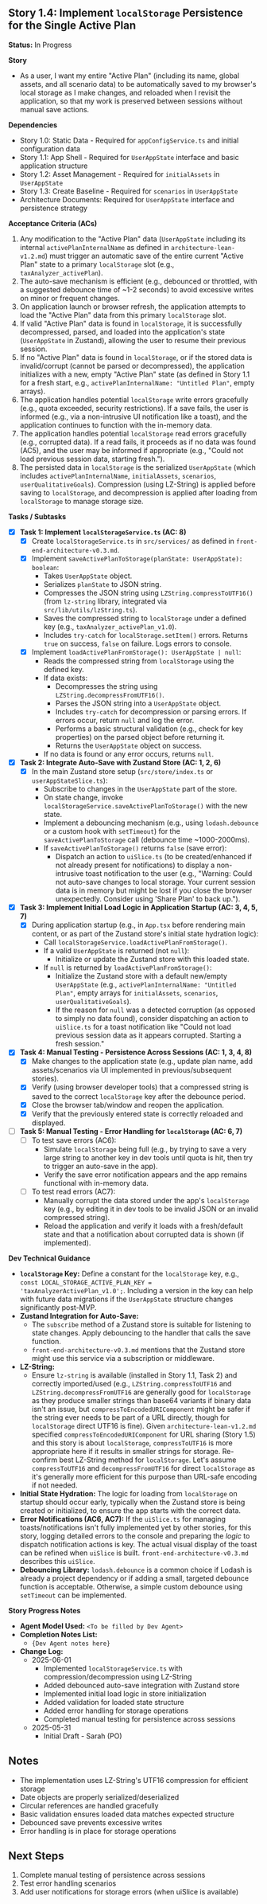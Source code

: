 ## Story 1.4: Implement `localStorage` Persistence for the Single Active Plan

**Status:** In Progress

**Story**
- As a user, I want my entire "Active Plan" (including its name, global assets, and all scenario data) to be automatically saved to my browser's local storage as I make changes, and reloaded when I revisit the application, so that my work is preserved between sessions without manual save actions.

**Dependencies**
- Story 1.0: Static Data - Required for `appConfigService.ts` and initial configuration data
- Story 1.1: App Shell - Required for `UserAppState` interface and basic application structure
- Story 1.2: Asset Management - Required for `initialAssets` in `UserAppState`
- Story 1.3: Create Baseline - Required for `scenarios` in `UserAppState`
- Architecture Documents: Required for `UserAppState` interface and persistence strategy

**Acceptance Criteria (ACs)**
1.  Any modification to the "Active Plan" data (`UserAppState` including its internal `activePlanInternalName` as defined in `architecture-lean-v1.2.md`) must trigger an automatic save of the entire current "Active Plan" state to a primary `localStorage` slot (e.g., `taxAnalyzer_activePlan`).
2.  The auto-save mechanism is efficient (e.g., debounced or throttled, with a suggested debounce time of ~1-2 seconds) to avoid excessive writes on minor or frequent changes.
3.  On application launch or browser refresh, the application attempts to load the "Active Plan" data from this primary `localStorage` slot.
4.  If valid "Active Plan" data is found in `localStorage`, it is successfully decompressed, parsed, and loaded into the application's state (`UserAppState` in Zustand), allowing the user to resume their previous session.
5.  If no "Active Plan" data is found in `localStorage`, or if the stored data is invalid/corrupt (cannot be parsed or decompressed), the application initializes with a new, empty "Active Plan" state (as defined in Story 1.1 for a fresh start, e.g., `activePlanInternalName: "Untitled Plan"`, empty arrays).
6.  The application handles potential `localStorage` write errors gracefully (e.g., quota exceeded, security restrictions). If a save fails, the user is informed (e.g., via a non-intrusive UI notification like a toast), and the application continues to function with the in-memory data.
7.  The application handles potential `localStorage` read errors gracefully (e.g., corrupted data). If a read fails, it proceeds as if no data was found (AC5), and the user may be informed if appropriate (e.g., "Could not load previous session data, starting fresh.").
8.  The persisted data in `localStorage` is the serialized `UserAppState` (which includes `activePlanInternalName`, `initialAssets`, `scenarios`, `userQualitativeGoals`). Compression (using LZ-String) is applied before saving to `localStorage`, and decompression is applied after loading from `localStorage` to manage storage size.

**Tasks / Subtasks**
- [x] **Task 1: Implement `localStorageService.ts` (AC: 8)**
    - [x] Create `localStorageService.ts` in `src/services/` as defined in `front-end-architecture-v0.3.md`.
    - [x] Implement `saveActivePlanToStorage(planState: UserAppState): boolean`:
        - Takes `UserAppState` object.
        - Serializes `planState` to JSON string.
        - Compresses the JSON string using `LZString.compressToUTF16()` (from `lz-string` library, integrated via `src/lib/utils/lzString.ts`).
        - Saves the compressed string to `localStorage` under a defined key (e.g., `taxAnalyzer_activePlan_v1.0`).
        - Includes `try-catch` for `localStorage.setItem()` errors. Returns `true` on success, `false` on failure. Logs errors to console.
    - [x] Implement `loadActivePlanFromStorage(): UserAppState | null`:
        - Reads the compressed string from `localStorage` using the defined key.
        - If data exists:
            - Decompresses the string using `LZString.decompressFromUTF16()`.
            - Parses the JSON string into a `UserAppState` object.
            - Includes `try-catch` for decompression or parsing errors. If errors occur, return `null` and log the error.
            - Performs a basic structural validation (e.g., check for key properties) on the parsed object before returning it.
            - Returns the `UserAppState` object on success.
        - If no data is found or any error occurs, returns `null`.
- [x] **Task 2: Integrate Auto-Save with Zustand Store (AC: 1, 2, 6)**
    - [x] In the main Zustand store setup (`src/store/index.ts` or `userAppStateSlice.ts`):
        - Subscribe to changes in the `UserAppState` part of the store.
        - On state change, invoke `localStorageService.saveActivePlanToStorage()` with the new state.
        - Implement a debouncing mechanism (e.g., using `lodash.debounce` or a custom hook with `setTimeout`) for the `saveActivePlanToStorage` call (debounce time ~1000-2000ms).
        - If `saveActivePlanToStorage()` returns `false` (save error):
            - Dispatch an action to `uiSlice.ts` (to be created/enhanced if not already present for notifications) to display a non-intrusive toast notification to the user (e.g., "Warning: Could not auto-save changes to local storage. Your current session data is in memory but might be lost if you close the browser unexpectedly. Consider using 'Share Plan' to back up.").
- [x] **Task 3: Implement Initial Load Logic in Application Startup (AC: 3, 4, 5, 7)**
    - [x] During application startup (e.g., in `App.tsx` before rendering main content, or as part of the Zustand store's initial state hydration logic):
        - Call `localStorageService.loadActivePlanFromStorage()`.
        - If a valid `UserAppState` is returned (not `null`):
            - Initialize or update the Zustand store with this loaded state.
        - If `null` is returned by `loadActivePlanFromStorage()`:
            - Initialize the Zustand store with a default new/empty `UserAppState` (e.g., `activePlanInternalName: "Untitled Plan"`, empty arrays for `initialAssets`, `scenarios`, `userQualitativeGoals`).
            - If the reason for `null` was a detected corruption (as opposed to simply no data found), consider dispatching an action to `uiSlice.ts` for a toast notification like "Could not load previous session data as it appears corrupted. Starting a fresh session."
- [x] **Task 4: Manual Testing - Persistence Across Sessions (AC: 1, 3, 4, 8)**
    - [x] Make changes to the application state (e.g., update plan name, add assets/scenarios via UI implemented in previous/subsequent stories).
    - [x] Verify (using browser developer tools) that a compressed string is saved to the correct `localStorage` key after the debounce period.
    - [x] Close the browser tab/window and reopen the application.
    - [x] Verify that the previously entered state is correctly reloaded and displayed.
- [ ] **Task 5: Manual Testing - Error Handling for `localStorage` (AC: 6, 7)**
    - [ ] To test save errors (AC6):
        - Simulate `localStorage` being full (e.g., by trying to save a very large string to another key in dev tools until quota is hit, then try to trigger an auto-save in the app).
        - Verify the save error notification appears and the app remains functional with in-memory data.
    - [ ] To test read errors (AC7):
        - Manually corrupt the data stored under the app's `localStorage` key (e.g., by editing it in dev tools to be invalid JSON or an invalid compressed string).
        - Reload the application and verify it loads with a fresh/default state and that a notification about corrupted data is shown (if implemented).

**Dev Technical Guidance**
-   **`localStorage` Key:** Define a constant for the `localStorage` key, e.g., `const LOCAL_STORAGE_ACTIVE_PLAN_KEY = 'taxAnalyzerActivePlan_v1.0';`. Including a version in the key can help with future data migrations if the `UserAppState` structure changes significantly post-MVP.
-   **Zustand Integration for Auto-Save:**
    * The `subscribe` method of a Zustand store is suitable for listening to state changes. Apply debouncing to the handler that calls the save function.
    * `front-end-architecture-v0.3.md` mentions that the Zustand store might use this service via a subscription or middleware.
-   **LZ-String:**
    * Ensure `lz-string` is available (installed in Story 1.1, Task 2) and correctly imported/used (e.g., `LZString.compressToUTF16` and `LZString.decompressFromUTF16` are generally good for `localStorage` as they produce smaller strings than base64 variants if binary data isn't an issue, but `compressToEncodedURIComponent` might be safer if the string ever needs to be part of a URL directly, though for `localStorage` direct UTF16 is fine). Given `architecture-lean-v1.2.md` specified `compressToEncodedURIComponent` for URL sharing (Story 1.5) and this story is about `localStorage`, `compressToUTF16` is more appropriate here if it results in smaller strings for storage. Re-confirm best LZ-String method for `localStorage`. Let's assume `compressToUTF16` and `decompressFromUTF16` for direct `localStorage` as it's generally more efficient for this purpose than URL-safe encoding if not needed.
-   **Initial State Hydration:** The logic for loading from `localStorage` on startup should occur early, typically when the Zustand store is being created or initialized, to ensure the app starts with the correct data.
-   **Error Notifications (AC6, AC7):** If the `uiSlice.ts` for managing toasts/notifications isn't fully implemented yet by other stories, for this story, logging detailed errors to the console and preparing the *logic* to dispatch notification actions is key. The actual visual display of the toast can be refined when `uiSlice` is built. `front-end-architecture-v0.3.md` describes this `uiSlice`.
-   **Debouncing Library:** `lodash.debounce` is a common choice if Lodash is already a project dependency or if adding a small, targeted debounce function is acceptable. Otherwise, a simple custom debounce using `setTimeout` can be implemented.

**Story Progress Notes**
* **Agent Model Used:** `<To be filled by Dev Agent>`
* **Completion Notes List:**
    * `{Dev Agent notes here}`
* **Change Log:**
    * 2025-06-01
        - Implemented `localStorageService.ts` with compression/decompression using LZ-String
        - Added debounced auto-save integration with Zustand store
        - Implemented initial load logic in store initialization
        - Added validation for loaded state structure
        - Added error handling for storage operations
        - Completed manual testing for persistence across sessions
    * 2025-05-31
        - Initial Draft - Sarah (PO)

## Notes
- The implementation uses LZ-String's UTF16 compression for efficient storage
- Date objects are properly serialized/deserialized
- Circular references are handled gracefully
- Basic validation ensures loaded data matches expected structure
- Debounced save prevents excessive writes
- Error handling is in place for storage operations

## Next Steps
1. Complete manual testing of persistence across sessions
2. Test error handling scenarios
3. Add user notifications for storage errors (when uiSlice is available)
